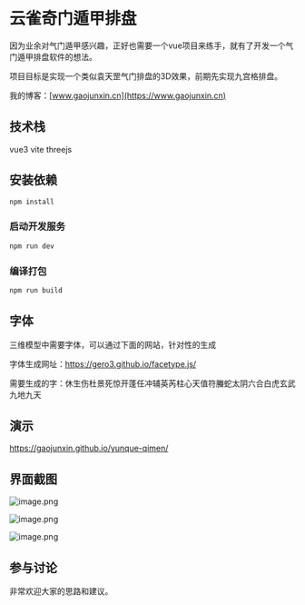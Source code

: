 # 云雀奇门遁甲排盘

因为业余对气门遁甲感兴趣，正好也需要一个vue项目来练手，就有了开发一个气门遁甲排盘软件的想法。

项目目标是实现一个类似袁天罡气门排盘的3D效果，前期先实现九宫格排盘。

我的博客：[www.gaojunxin.cn](https://www.gaojunxin.cn)

## 技术栈
vue3
vite
threejs


## 安装依赖

```sh
npm install
```

### 启动开发服务

```sh
npm run dev
```

### 编译打包

```sh
npm run build
```

## 字体
三维模型中需要字体，可以通过下面的网站，针对性的生成

字体生成网址：https://gero3.github.io/facetype.js/


需要生成的字：休生伤杜景死惊开蓬任冲辅英芮柱心天值符螣蛇太阴六合白虎玄武九地九天

## 演示

https://gaojunxin.github.io/yunque-qimen/

## 界面截图
![image.png](http://image.gaojunxin.cn/i/2024/01/23/65af25bd04b4b.png)

![image.png](http://image.gaojunxin.cn/i/2024/03/18/65f7a710ca142.png)

![image.png](http://image.gaojunxin.cn/i/2024/03/18/65f7a2fc64546.png)
## 参与讨论
非常欢迎大家的思路和建议。 